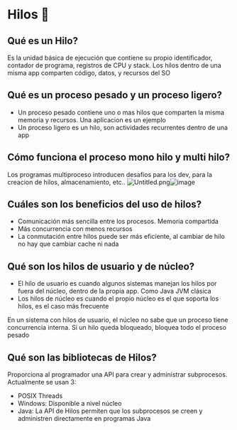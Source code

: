 # Hilos 🐤

## **Qué es un Hilo?**

Es la unidad básica de ejecución que contiene su propio identificador, contador de programa, registros de CPU y stack. 
Los hilos dentro de una misma app comparten código, datos, y recursos del SO

## **Qué es un proceso pesado y un proceso ligero?**

- Un proceso pesado contiene uno o mas hilos que comparten la misma memoria y recursos. Una aplicacion es un ejemplo
- Un proceso ligero es un hilo, son actividades recurrentes dentro de una app

## **Cómo funciona el proceso mono hilo y multi hilo?**

Los programas multiproceso introducen desafios para los dev, para la creacion de hilos, almacenamiento, etc..
<img src="blob:chrome-untrusted://media-app/7f5c50aa-c3cd-4852-91fa-8033a57bfa0f" alt="Untitled.png"/>![image](https://github.com/denulemos/denobible/assets/32619895/34b52856-dca7-412a-a466-80f37f859e6a)

## **Cuáles son los beneficios del uso de hilos?**

- Comunicación más sencilla entre los procesos. Memoria compartida
- Más concurrencia con menos recursos
- La conmutación entre hilos puede ser más eficiente, al cambiar de hilo no hay que cambiar cache ni nada

## **Qué son los hilos de usuario y de núcleo?**

- El hilo de usuario es cuando algunos sistemas manejan los hilos por fuera del núcleo, dentro de la propia app. Como Java JVM clásica
- Los hilos de núcleo es cuando el propio núcleo es el que soporta los hilos, es el caso más frecuente

En un sistema con hilos de usuario, el núcleo no sabe que un proceso tiene concurrencia interna. Si un hilo queda bloqueado, bloquea todo el proceso pesado

## **Qué son las bibliotecas de Hilos?**

Proporciona al programador una API para crear y administrar subprocesos. Actualmente se usan 3:

- POSIX Threads
- Windows: Disponible a nivel núcleo
- Java: La API de Hilos permiten que los subprocesos se creen y administren directamente en programas Java
